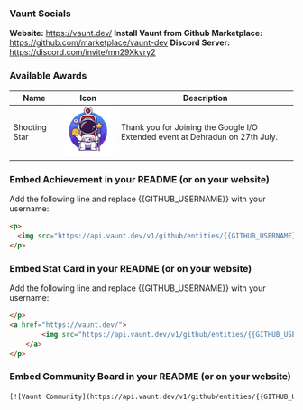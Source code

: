 ### Vaunt Socials
**Website:** https://vaunt.dev/
**Install Vaunt from Github Marketplace:** https://github.com/marketplace/vaunt-dev
**Discord Server:** https://discord.com/invite/mn29Xkvry2

### Available Awards

| Name | Icon | Description |
| ---- | ---- | ----------- |
| Shooting Star | <img src="https://raw.githubusercontent.com/vauntdev/example/main/.vaunt/shooting_star.png" width="150" /> | Thank you for Joining the Google I/O Extended event at Dehradun on 27th July. |

### Embed Achievement in your README (or on your website)

Add the following line and replace {{GITHUB_USERNAME}} with your username:

```html
<p>
  <img src="https://api.vaunt.dev/v1/github/entities/{{GITHUB_USERNAME}}/achievements?format=svg&limit=3" width="350" />
</p>
```

### Embed Stat Card in your README (or on your website)

Add the following line and replace {{GITHUB_USERNAME}} with your username:

```html
</p>    
<a href="https://vaunt.dev/">
        <img src="https://api.vaunt.dev/v1/github/entities/{{GITHUB_USERNAME}}/contributions?format=svg" width="350" />
    </a>
</p>
```

### Embed Community Board in your README (or on your website)
```html
[![Vaunt Community](https://api.vaunt.dev/v1/github/entities/{{GITHUB_USERNAME}}/badges/community)](https://community.vaunt.dev/board/{{GITHUB_USERNAME}})
```
